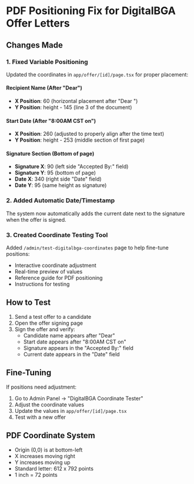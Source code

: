# PDF Positioning Fix for DigitalBGA Offer Letters

## Changes Made

### 1. Fixed Variable Positioning
Updated the coordinates in `app/offer/[id]/page.tsx` for proper placement:

#### Recipient Name (After "Dear")
- **X Position**: 60 (horizontal placement after "Dear ")
- **Y Position**: height - 145 (line 3 of the document)

#### Start Date (After "8:00AM CST on")
- **X Position**: 260 (adjusted to properly align after the time text)
- **Y Position**: height - 253 (middle section of first page)

#### Signature Section (Bottom of page)
- **Signature X**: 90 (left side "Accepted By:" field)
- **Signature Y**: 95 (bottom of page)
- **Date X**: 340 (right side "Date" field)
- **Date Y**: 95 (same height as signature)

### 2. Added Automatic Date/Timestamp
The system now automatically adds the current date next to the signature when the offer is signed.

### 3. Created Coordinate Testing Tool
Added `/admin/test-digitalbga-coordinates` page to help fine-tune positions:
- Interactive coordinate adjustment
- Real-time preview of values
- Reference guide for PDF positioning
- Instructions for testing

## How to Test

1. Send a test offer to a candidate
2. Open the offer signing page
3. Sign the offer and verify:
   - Candidate name appears after "Dear"
   - Start date appears after "8:00AM CST on"
   - Signature appears in the "Accepted By:" field
   - Current date appears in the "Date" field

## Fine-Tuning

If positions need adjustment:
1. Go to Admin Panel → "DigitalBGA Coordinate Tester"
2. Adjust the coordinate values
3. Update the values in `app/offer/[id]/page.tsx`
4. Test with a new offer

## PDF Coordinate System

- Origin (0,0) is at bottom-left
- X increases moving right
- Y increases moving up
- Standard letter: 612 x 792 points
- 1 inch = 72 points 